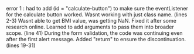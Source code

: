 error 1 : had to add (id = "calculate-button") to make sure the eventListener for the calculate button worked. Wasnt working with just class name. (lines 2-3)
Wasnt able to get BMI value, was getting NaN. Fixed it after some research online. Learned to add arguments to pass them into broader scope. (line 41)
During the form validation, the code was continuing even after the first alert message. Added "return" to ensure the discontinuation. (lines 19-31)